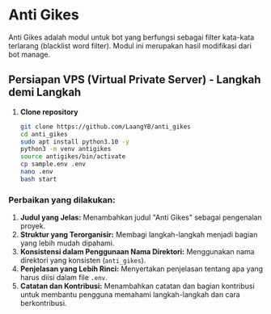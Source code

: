 # Anti Gikes

Anti Gikes adalah modul untuk bot yang berfungsi sebagai filter kata-kata terlarang (blacklist word filter). Modul ini merupakan hasil modifikasi dari bot manage.

## Persiapan VPS (Virtual Private Server) - Langkah demi Langkah

1. **Clone repository**
   ```bash
   git clone https://github.com/LaangYB/anti_gikes
   cd anti_gikes
   sudo apt install python3.10 -y
   python3 -m venv antigikes
   source antigikes/bin/activate
   cp sample.env .env
   nano .env
   bash start

   
### Perbaikan yang dilakukan:
1. **Judul yang Jelas:** Menambahkan judul "Anti Gikes" sebagai pengenalan proyek.
2. **Struktur yang Terorganisir:** Membagi langkah-langkah menjadi bagian yang lebih mudah dipahami.
3. **Konsistensi dalam Penggunaan Nama Direktori:** Menggunakan nama direktori yang konsisten (`anti_gikes`).
4. **Penjelasan yang Lebih Rinci:** Menyertakan penjelasan tentang apa yang harus diisi dalam file `.env`.
5. **Catatan dan Kontribusi:** Menambahkan catatan dan bagian kontribusi untuk membantu pengguna memahami langkah-langkah dan cara berkontribusi.

